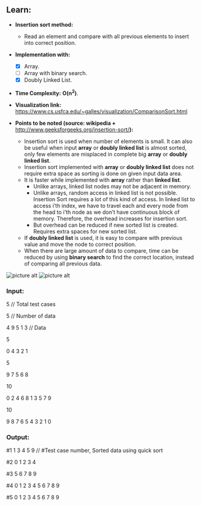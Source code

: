 ## Learn:
- **Insertion sort method:**
  - Read an element and compare with all previous elements to insert into correct position.

- **Implementation with:**
  - [x] Array.
  - [ ] Array with binary search.
  - [x] Doubly Linked List.

- **Time Complexity:** **O(n<sup>2</sup>)**.

- **Visualization link:** https://www.cs.usfca.edu/~galles/visualization/ComparisonSort.html

- **Points to be noted (source: wikipedia +** http://www.geeksforgeeks.org/insertion-sort/**):**
  -  Insertion sort is used when number of elements is small. It can also be useful when input **array** or **doubly linked list** is almost sorted, only few elements are misplaced in complete big **array** or **doubly linked list**.
  - Insertion sort implemented with **array** or **doubly linked list** does not require extra space as sorting is done on given input data area.
  - It is faster while implemented with **array** rather than **linked list**.
    - Unlike arrays, linked list nodes may not be adjacent in memory.
    - Unlike arrays, random access in linked list is not possible. Insertion Sort requires a lot of this kind of access. In linked list to access i’th index, we have to travel each and every node from the head to i’th node as we don’t have continuous block of memory. Therefore, the overhead increases for insertion sort.
    - But overhead can be reduced if new sorted list is created. Requires extra spaces for new sorted list.
  - If **doubly linked list** is used, it is easy to compare with previous value and move the node to correct position.
  - When there are large amount of data to compare, time can be reduced by using **binary search** to find the correct location, instead of comparing all previous data.

![picture alt](https://github.com/ami-arkhan/study-materials/blob/master/codes/sorting/insertion-sort/insertion_sort.png "Insertion Sort")
![picture alt](https://github.com/ami-arkhan/study-materials/blob/master/codes/sorting/insertion-sort/insertion_sort.jpg "Inserion Sort")



### Input:
5   // Total test cases

5   // Number of data

4 9 5 1 3   // Data

5

0 4 3 2 1

5

9 7 5 6 8

10

0 2 4 6 8 1 3 5 7 9

10

9 8 7 6 5 4 3 2 1 0



### Output:
#1 1 3 4 5 9    // #Test case number, Sorted data using quick sort

#2 0 1 2 3 4

#3 5 6 7 8 9

#4 0 1 2 3 4 5 6 7 8 9

#5 0 1 2 3 4 5 6 7 8 9
